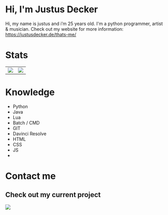 # Hi, I'm Justus Decker
Hi, my name is justus and i’m 25 years old. I'm a python programmer, artist & musician.
Check out my website for more information: https://justusdecker.de/thats-me/
# Stats
<p align="center" width="100%">
<table>
    <td>
        <img src="https://github-readme-stats.vercel.app/api?username=justusdecker&show_icons=true&theme=gotham">
    </td>
    <td>
        <img src="https://github-readme-stats.vercel.app/api/top-langs/?username=justusdecker&langs_count=15&theme=gotham&layout=compact">
    </td>
</table>
</p>



# Knowledge

- Python
- Java
- Lua
- Batch / CMD
- GIT
- Davinci Resolve
- HTML
- CSS
- JS
- 


# Contact me

## Check out my current project
<img src="https://github-readme-stats.vercel.app/api/pin/?username=justusdecker&repo=pygame-engine&theme=gotham">
